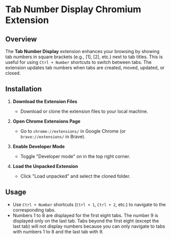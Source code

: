 # Tab Number Display Chromium Extension

## Overview

The **Tab Number Display** extension enhances your browsing by showing tab numbers in square brackets (e.g., [1], [2], etc.) next to tab titles. This is useful for using `Ctrl + Number` shortcuts to switch between tabs. The extension updates tab numbers when tabs are created, moved, updated, or closed.

## Installation

1. **Download the Extension Files**
   - Download or clone the extension files to your local machine.

2. **Open Chrome Extensions Page**
   - Go to `chrome://extensions/` in Google Chrome (or `brave://extensions/` in Brave).

3. **Enable Developer Mode**
   - Toggle "Developer mode" on in the top right corner.

4. **Load the Unpacked Extension**
   - Click "Load unpacked" and select the cloned folder.

## Usage

- Use `Ctrl + Number` shortcuts (`Ctrl + 1`, `Ctrl + 2`, etc.) to navigate to the corresponding tabs.
- Numbers 1 to 8 are displayed for the first eight tabs. The number 9 is displayed only on the last tab. Tabs beyond the first eight (except the last tab) will not display numbers because you can only navigate to tabs with numbers 1 to 8 and the last tab with 9.
